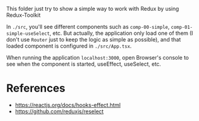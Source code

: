 This folder just try to show a simple way to work with Redux by using Redux-Toolkit

In `./src`, you'll see different components such as `comp-00-simple`, `comp-01-simple-useSelect`, etc.
But actually, the application only load one of them (I don't use `Router` just to keep the logic as simple as possible), 
and that loaded component is configured in `./src/App.tsx`.

When running the application `localhost:3000`, open Browser's console to see when the component is started, useEffect, useSelect, etc.

# References 
- https://reactjs.org/docs/hooks-effect.html
- https://github.com/reduxjs/reselect